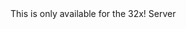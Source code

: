 <function name="ReadBitCoord" parent="bf_read" type="classfunc">
	<description>
		<note>
			This is only available for the 32x!
		</note>
		<added version="0.4"></added>
	</description>
	<realm>Server</realm>
	<rets>
		<ret name="value" type="number"></ret>
	</rets>
</function>
